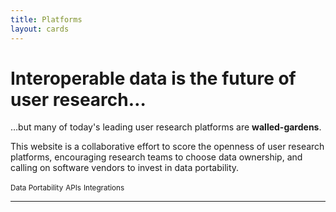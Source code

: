 ```yaml
---
title: Platforms
layout: cards
---
```


<h1 class="display-1"><strong class="fw-bold">Interoperable data</strong> is the future of user&nbsp;research…</h1>

<p class="lead mt-5">…but many of today's leading user research platforms are <strong class="text-danger fw-bold">walled-gardens</strong>.</p>

<p class="lead">This website is a collaborative effort to score the openness of user research platforms, encouraging research teams to choose data ownership, and calling on software vendors to invest in data portability.</p>

<small class="badge me-3 bg-secondary rounded-pill">Data Portability</small> <small class="badge me-3 bg-secondary rounded-pill">APIs</small> <small class="badge me-3 bg-secondary rounded-pill">Integrations</small>


***